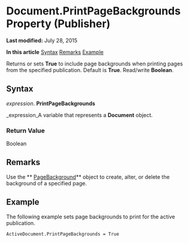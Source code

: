 
# Document.PrintPageBackgrounds Property (Publisher)

 **Last modified:** July 28, 2015

 **In this article**
 [Syntax](#sectionSection0)
 [Remarks](#sectionSection1)
 [Example](#sectionSection2)


Returns or sets  **True** to include page backgrounds when printing pages from the specified publication. Default is **True**. Read/write  **Boolean**.


## Syntax
<a name="sectionSection0"> </a>

 _expression_. **PrintPageBackgrounds**

 _expression_A variable that represents a  **Document** object.


### Return Value

Boolean


## Remarks
<a name="sectionSection1"> </a>

Use the  ** [PageBackground](647f5a84-0971-2f69-d281-c9ab402968a4.md)** object to create, alter, or delete the background of a specified page.


## Example
<a name="sectionSection2"> </a>

The following example sets page backgrounds to print for the active publication.


```
ActiveDocument.PrintPageBackgrounds = True
```

